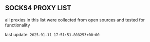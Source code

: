 ## SOCKS4 PROXY LIST

all proxies in this list were collected from open sources and tested for functionality

last update: `2025-01-11 17:51:51.808253+00:00`